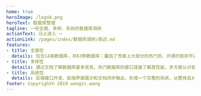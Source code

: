 ```yaml
---
home: true
heroImage: /logob.png
heroText: 数据库整理
tagline: 一份全面、多样、系统的数据库调研
actionText: 马上进入 →
actionLink: /pages/index/数据库调研/简述.md
features:
- title: 全面性
  details: 包含14类数据库，共63种数据库；囊括了市面上大部分的热门的、开源的和非开源的数据库。
- title: 多样性
  details: 通过文档了解数据库基本信息，热门数据库的接口连接了解其性能，多方面认识各种数据库的弊端与优势。
- title: 系统性
  details: 后端接口开发、前端界面展示和文档同步输出，形成一个完整的系统，从整体去对比各类数据库。   
footer: Copyright© 2019 wangzc.wang
---
```

<!-- 
<ClientOnly>
  <BottomData/>
</ClientOnly> -->